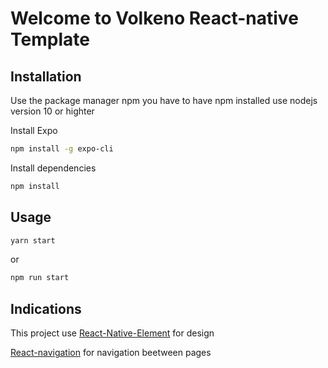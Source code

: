 # Welcome to Volkeno React-native Template

## Installation

Use the package manager npm you have to have npm installed use nodejs version 10 or highter

Install Expo

```bash
npm install -g expo-cli
```

Install dependencies

```bash
npm install
```

## Usage

```bash
yarn start
```

or

```bash
npm run start
```

## Indications

This project use [React-Native-Element](https://react-native-elements.github.io/react-native-elements) for design

[React-navigation](https://reactnavigation.org/en/)
for navigation beetween pages
